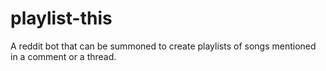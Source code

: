 # playlist-this

A reddit bot that can be summoned to create playlists of songs mentioned in a
comment or a thread.
